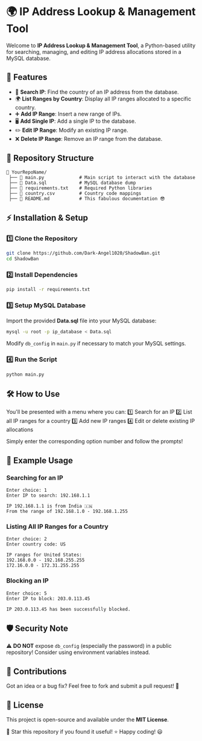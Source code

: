# 🌍 IP Address Lookup & Management Tool

Welcome to **IP Address Lookup & Management Tool**, a Python-based utility for searching, managing, and editing IP address allocations stored in a MySQL database.

## 📌 Features
- 🔎 **Search IP**: Find the country of an IP address from the database.
- 🌍 **List Ranges by Country**: Display all IP ranges allocated to a specific country.
- ➕ **Add IP Range**: Insert a new range of IPs.
- 🖥️ **Add Single IP**: Add a single IP to the database.
- ✏️ **Edit IP Range**: Modify an existing IP range.
- ❌ **Delete IP Range**: Remove an IP range from the database.

## 📂 Repository Structure
```
📁 YourRepoName/
 ├── 📜 main.py             # Main script to interact with the database
 ├── 📜 Data.sql            # MySQL database dump
 ├── 📜 requirements.txt    # Required Python libraries
 ├── 📜 country.csv         # Country code mappings
 ├── 📜 README.md           # This fabulous documentation 😎
```

## ⚡ Installation & Setup
### 1️⃣ Clone the Repository
```sh
git clone https://github.com/Dark-Angel1020/ShadowBan.git
cd ShadowBan
```

### 2️⃣ Install Dependencies
```sh
pip install -r requirements.txt
```

### 3️⃣ Setup MySQL Database
Import the provided **Data.sql** file into your MySQL database:
```sh
mysql -u root -p ip_database < Data.sql
```
Modify `db_config` in `main.py` if necessary to match your MySQL settings.

### 4️⃣ Run the Script
```sh
python main.py
```

## 🛠️ How to Use
You'll be presented with a menu where you can:
1️⃣ Search for an IP
2️⃣ List all IP ranges for a country
3️⃣ Add new IP ranges
4️⃣ Edit or delete existing IP allocations

Simply enter the corresponding option number and follow the prompts!

## 📝 Example Usage
### Searching for an IP
```
Enter choice: 1
Enter IP to search: 192.168.1.1

IP 192.168.1.1 is from India 🇮🇳
From the range of 192.168.1.0 - 192.168.1.255
```

### Listing All IP Ranges for a Country
```
Enter choice: 2
Enter country code: US

IP ranges for United States:
192.168.0.0 - 192.168.255.255
172.16.0.0 - 172.31.255.255
```

### Blocking an IP
```
Enter choice: 5
Enter IP to block: 203.0.113.45

IP 203.0.113.45 has been successfully blocked.
```

## 🛡️ Security Note
⚠️ **DO NOT** expose `db_config` (especially the password) in a public repository! Consider using environment variables instead.

## 📌 Contributions
Got an idea or a bug fix? Feel free to fork and submit a pull request! 🚀

## 📜 License
This project is open-source and available under the **MIT License**.

🌟 Star this repository if you found it useful! ⭐ Happy coding! 😃

